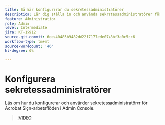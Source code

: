 ```yaml
---
title: Så här konfigurerar du sekretessadministratörer
description: Lär dig ställa in och använda sekretessadministratörer för Acrobat Sign-arbetsflöden i Admin Console
feature: Administration
role: Admin
level: Intermediate
jira: KT-15912
source-git-commit: 6eea40485b9482dd22f7177ede0748bf3a0c5cc6
workflow-type: tm+mt
source-wordcount: '46'
ht-degree: 0%

---
```


# Konfigurera sekretessadministratörer

Läs om hur du konfigurerar och använder sekretessadministratörer för Acrobat Sign-arbetsflöden i Admin Console.

>[!VIDEO](https://video.tv.adobe.com/v/3432661?quality=12&learn=on&hidetitle=true)
